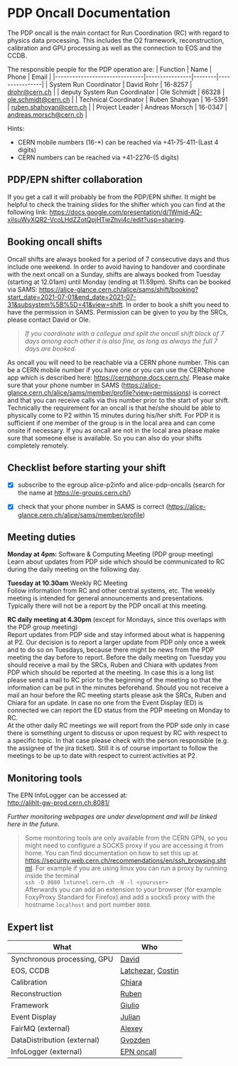# PDP Oncall Documentation
The PDP oncall is the main contact for Run Coordination (RC) with regard to physics data processing. This includes the O2 framework, reconstruction, calibration and GPU processing as well as the connection to EOS and the CCDB.

The responsible people for the PDP operation are:
| Function                      | Name           | Phone  | Email          |
|-------------------------------|----------------|--------|----------------|
| System Run Coordinator        | David Rohr     | 16-8257 | <drohr@cern.ch>          |
| deputy System Run Coordinator | Ole Schmidt    | 66328  | <ole.schmidt@cern.ch>    |
| Technical Coordinator         | Ruben Shahoyan | 16-5391 | <ruben.shahoyan@cern.ch> |
| Project Leader                | Andreas Morsch | 16-0347 | <andreas.morsch@cern.ch> |

Hints:
- CERN mobile numbers (16-\*) can be reached via +41-75-411-(Last 4 digits)
- CERN numbers can be reached via +41-2276-(5 digits)

## PDP/EPN shifter collaboration
If you get a call it will probably be from the PDP/EPN shifter. It might be helpful to check the training slides for the shifter which you can find at the following link: <https://docs.google.com/presentation/d/1Wmjd-AQ-xiIsuWyXQR2-VcoLHdZZotQpjHTieZhvi4c/edit?usp=sharing>.

## Booking oncall shifts
Oncall shifts are always booked for a period of 7 consecutive days and thus include one weekend. In order to avoid having to handover and coordinate with the next oncall on a Sunday, shifts are always booked from Tuesday (starting at 12.01am) until Monday (ending at 11.59pm). Shifts can be booked via SAMS: <https://alice-glance.cern.ch/alice/sams/shift/booking?start_date=2021-07-01&end_date=2021-07-31&subsystem%5B%5D=41&view=shift>. In order to book a shift you need to have the permission in SAMS. Permission can be given to you by the SRCs, please contact David or Ole.

> *If you coordinate with a collegue and split the oncall shift block of 7 days among each other it is also fine, as long as always the full 7 days are booked.*

As oncall you will need to be reachable via a CERN phone number. This can be a CERN mobile number if you have one or you can use the CERNphone app which is described here: <https://cernphone.docs.cern.ch/>. Please make sure that your phone number in SAMS (<https://alice-glance.cern.ch/alice/sams/member/profile?view=permissions>) is correct and that you can receive calls via this number prior to the start of your shift. Technically the requirement for an oncall is that he/she should be able to physically come to P2 within 15 minutes during his/her shift. For PDP it is sufficient if one member of the group is in the local area and can come onsite if necessary. If you as oncall are not in the local area please make sure that someone else is available. So you can also do your shifts completely remotely.

## Checklist before starting your shift
- [x] subscribe to the egroup alice-p2info and alice-pdp-oncalls (search for the name at https://e-groups.cern.ch/)
- [x] check that your phone number in SAMS is correct (https://alice-glance.cern.ch/alice/sams/member/profile)


## Meeting duties
**Monday at 4pm:** Software & Computing Meeting (PDP group meeting)\
Learn about updates from PDP side which should be communicated to RC during the daily meeting on the following day.

**Tuesday at 10.30am** Weekly RC Meeting\
Follow information from RC and other central systems, etc. The weekly meeting is intended for general announcements and presentations. Typically there will not be a report by the PDP oncall at this meeting.

**RC daily meeting at 4.30pm** (except for Mondays, since this overlaps with the PDP group meeting)\
Report updates from PDP side and stay informed about what is happening at P2. Our decision is to report a larger update from PDP only once a week and to do so on Tuesdays, because there might be news from the PDP meeting the day before to report. Before the daily meeting on Tuesday you should receive a mail by the SRCs, Ruben and Chiara with updates from PDP which should be reported at the meeting. In case this is a long list please send a mail to RC prior to the beginning of the meeting so that the information can be put in the minutes beforehand. Should you not receive a mail an hour before the RC meeting starts please ask the SRCs, Ruben and Chiara for an update. In case no one from the Event Display (ED) is connected we can report the ED status from the PDP meeting on Monday to RC.\
At the other daily RC meetings we will report from the PDP side only in case there is something urgent to discuss or upon request by RC with respect to a specific topic. In that case please check with the person responsible (e.g. the assignee of the jira ticket). Still it is of course important to follow the meetings to be up to date with respect to current activities at P2.

## Monitoring tools
The EPN InfoLogger can be accessed at:\
<http://alihlt-gw-prod.cern.ch:8081/>

*Further monitoring webpages are under development and will be linked here in the future.*

> Some monitoring tools are only available from the CERN GPN, so you might need to configure a SOCKS proxy if you are accessing it from home. You can find documentation on how to set this up at <https://security.web.cern.ch/recommendations/en/ssh_browsing.shtml>. For example if you are using linux you can run a proxy by running inside the terminal\
`ssh -D 8080 lxtunnel.cern.ch -N -l <youruser>`\
Afterwards you can add an extension to your browser (for example FoxyProxy Standard for Firefox) and add a socks5 proxy with the hostname `localhost` and port number `8080`.


## Expert list
| **What**                    | **Who**           |
|-----------------------------|-------------------|
| Synchronous processing, GPU | [David](https://phonebook.cern.ch/phonebook/#search/?query=David+Rohr)             |
| EOS, CCDB                   | [Latchezar](https://phonebook.cern.ch/phonebook/#search/?query=Latchezar+Betev), [Costin](https://phonebook.cern.ch/#search/?query=Costin+Grigoras) |
| Calibration                 | [Chiara](https://phonebook.cern.ch/phonebook/#search/?query=Chiara+Zampolli)            |
| Reconstruction              | [Ruben](https://phonebook.cern.ch/phonebook/#search/?query=Ruben+Shahoyan)             |
| Framework                   | [Giulio](https://phonebook.cern.ch/phonebook/#search/?query=Giulio+Eulisse)            |
| Event Display               | [Julian](https://phonebook.cern.ch/phonebook/#search/?query=Julian+Myrcha)  |
| FairMQ (external)           | [Alexey](https://phonebook.cern.ch/phonebook/#search/?query=Alexey+Rybalchenko)  |
| DataDistribution (external) | [Gvozden](https://phonebook.cern.ch/phonebook/#search/?query=Gvozden+Neskovic)  |
| InfoLogger (external)       | [EPN oncall](https://alice-glance.cern.ch/alice/sams/public/arc_display) |

